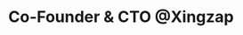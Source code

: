 ---
i: ilias_el_mhamdi

name: Ilias El-Mhamdi
title: Co-Founder & CTO @Xingzap
titleTE: Writer @ Tech Excellence
about: Full-stack developer
location: Greater Paris Metropolitan Region, France
specialities:
    - Automation
    - React
tech-stack: React.js, TypeScript

linkedin: https://www.linkedin.com/in/ilias-el-mhamdi-72a013146/
twitter: 
github: https://github.com/Ilias-El-Mhamdi
xing: 
website: 
youtube: 
podcast: 
medium: 
blog: https://ilias.elmhamdi.fr/
---